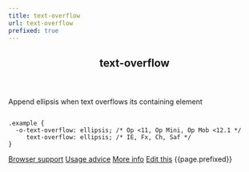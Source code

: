 ```yaml
---
title: text-overflow
url: text-overflow
prefixed: true
---
```


<article id="text-overflow" class="feature prefix-{{page.prefixed}}">
	<header class="feature__header">
		<h2>text-overflow</h2>
	</header>
	<p class="feature__description">
		Append ellipsis when text overflows its containing element
	</p>
<pre class="feature__code"><code>
.example {
  -o-text-overflow: ellipsis; /* Op <11, Op Mini, Op Mob <12.1 */
     text-overflow: ellipsis; /* IE, Fx, Ch, Saf */
}
</code></pre>
	<footer class="feature__footer">
		<a href="http://caniuse.com/text-overflow">Browser support</a> 
		<a href="http://html5please.com/#text-overflow">Usage advice</a> 
		<a href="https://developer.mozilla.org/en-US/docs/CSS/text-overflow">More info</a> 
		<a href="https://github.com/davidhund/shouldiprefix/blob/master/_posts/{{page.date | date: "%Y-%m-%d"}}-{{page.title}}.md">Edit this</a> 
		<span class="feature__prefix">{{page.prefixed}}</span>
	</footer>
</article>
